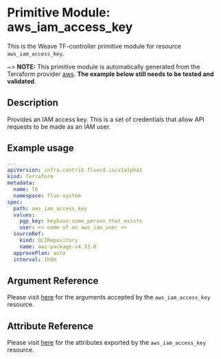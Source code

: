 
# Primitive Module: aws_iam_access_key

This is the Weave TF-controller primitive module for resource `aws_iam_access_key`.

~> **NOTE:** This primitive module is automatically generated from the Terraform provider [aws](https://registry.terraform.io/providers/hashicorp/aws/latest/docs/resources/iam_access_key). **The example below still needs to be tested and validated**.

## Description

Provides an IAM access key. This is a set of credentials that allow API requests to be made as an IAM user.

## Example usage

```yaml
---
apiVersion: infra.contrib.fluxcd.io/v1alpha1
kind: Terraform
metadata:
  name: lb
  namespace: flux-system
spec:
  path: aws_iam_access_key
  values:
    pgp_key: keybase:some_person_that_exists
    user: << name of an aws_iam_user >>
  sourceRef:
    kind: OCIRepository
    name: aws-package-v4.33.0
  approvePlan: auto
  interval: 1h0m
```

## Argument Reference

Please visit [here](https://registry.terraform.io/providers/hashicorp/aws/latest/docs/resources/iam_access_key#argument-reference) for the arguments accepted by the `aws_iam_access_key` resource.

## Attribute Reference

Please visit [here](https://registry.terraform.io/providers/hashicorp/aws/latest/docs/resources/iam_access_key#attributes-reference) for the attributes exported by the `aws_iam_access_key` resource.
